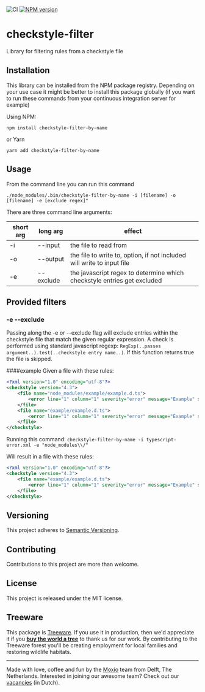 ![CI](https://github.com/Moxio/checkstyle-filter/workflows/CI/badge.svg)
[![NPM version](https://img.shields.io/npm/v/checkstyle-filter.svg)](https://www.npmjs.com/package/checkstyle-filter)

checkstyle-filter
===================
Library for filtering rules from a checkstyle file

Installation
------------
This library can be installed from the NPM package registry.
Depending on your use case it might be better to install this package globally
(if you want to run these commands from your continuous integration server for example)

Using NPM:
```
npm install checkstyle-filter-by-name
```
or Yarn
```
yarn add checkstyle-filter-by-name
```

Usage
-----
From the command line you can run this command
```
./node_modules/.bin/checkstyle-filter-by-name -i [filename] -o [filename] -e [exclude regex]"
```
There are three command line arguments:

| short arg | long arg | effect  |
|---|---|---|
| -i | --input | the file to read from |
| -o | --output | the file to write to, option, if not included will write to input file |
| -e | --exclude | the javascript regex to determine which checkstyle entries get excluded |

Provided filters
--------------

### -e --exclude
Passing along the -e or --exclude flag will exclude entries within the checkstyle file that match the given regular expression.
A check is performed using standard javascript regexp: `RegExp(..passes argument..).test(..checkstyle entry name..)`.
If this function returns true the file is skipped.

####example
Given a file with these rules:
```xml
<?xml version="1.0" encoding="utf-8"?>
<checkstyle version="4.3">
	<file name="node_modules/example/example.d.ts">
		<error line="1" column="1" severity="error" message="Example" source="TS2344" />
	</file>
	<file name="example/example.d.ts">
		<error line="1" column="1" severity="error" message="Example" source="TS2344" />
	</file>
</checkstyle>
```

Running this command:
`checkstyle-filter-by-name -i typescript-error.xml -e "node_modules\\/"`

Will result in a file with these rules:
```xml
<?xml version="1.0" encoding="utf-8"?>
<checkstyle version="4.3">
	<file name="example/example.d.ts">
		<error line="1" column="1" severity="error" message="Example" source="TS2344" />
	</file>
</checkstyle>
```

Versioning
----------
This project adheres to [Semantic Versioning](http://semver.org/).

Contributing
------------
Contributions to this project are more than welcome.

License
-------
This project is released under the MIT license.

Treeware
--------
This package is [Treeware](https://treeware.earth/). If you use it in production,
then we'd appreciate it if you [**buy the world a tree**](https://plant.treeware.earth/Moxio/commonmark-ext-fancy-lists)
to thank us for our work. By contributing to the Treeware forest you'll be creating
employment for local families and restoring wildlife habitats.

---
Made with love, coffee and fun by the [Moxio](https://www.moxio.com) team from
Delft, The Netherlands. Interested in joining our awesome team? Check out our
[vacancies](https://werkenbij.moxio.com/) (in Dutch).
